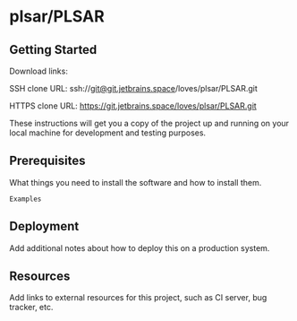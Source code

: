 # plsar/PLSAR



## Getting Started

Download links:

SSH clone URL: ssh://git@git.jetbrains.space/loves/plsar/PLSAR.git

HTTPS clone URL: https://git.jetbrains.space/loves/plsar/PLSAR.git



These instructions will get you a copy of the project up and running on your local machine for development and testing purposes.

## Prerequisites

What things you need to install the software and how to install them.

```
Examples
```

## Deployment

Add additional notes about how to deploy this on a production system.

## Resources

Add links to external resources for this project, such as CI server, bug tracker, etc.
